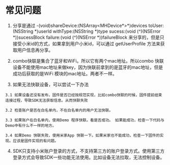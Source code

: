 # 常见问题
1. 分享是通过 -(void)shareDevice:(NSArray<MHDevice*>*)devices toUser:(NSString *)userId withType:(NSString *)type sucess:(void (^)(NSError *))sucessBlock failure:(void (^)(NSError *))failureBlock 来分享的，但是只接受小米id的方式，如果拿到用户小米id，可以通过 getUserProfile 方法来获取用户信息再分享。

2. combo快联是集合了蓝牙和WiFi。所以它有两个mac地址。所以combo 快联设备不能使用mac地址来做key，因为快联前拿到的是蓝牙的mac地址，但是成功后获取的是WiFi 模块的mac地址。两者不一样。

3. 如果无法快联设备，可以尝试一下办法
```
3.1 如果设备还没有发布，固件是否已经按规范实现，比如combo快联的时候，固件提前结束连接过程，导致SDK无法获取信息。从而快联失败 

3.2 检查账户是否在白名单内，不在白名单内的用户无法快联。

3.3 如果账户在白名单内，使用Demo 程序快联。看是否成功。 如果能成功，检查一下代码与Demo中有什么不一样的地方。

3.4 如果Demo 快联失败，使用米家App 快联一下。如果米家也不能成功，检查一下固件的实现。应该是固件实现的有问题。
```


4. SDK只支持小米账户登录的方式，不支持第三方的账户登录方式。使用第三方登录方式会导致SDK一些功能无法使用。比如设备无法拉取，无法控制设备。
